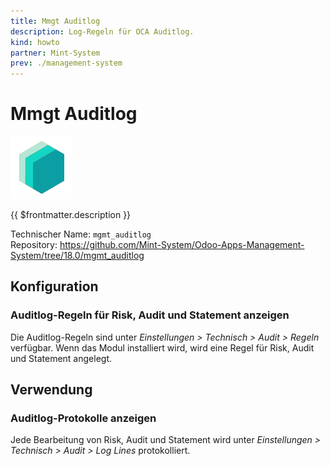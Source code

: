 ```yaml
---
title: Mmgt Auditlog
description: Log-Regeln für OCA Auditlog.
kind: howto
partner: Mint-System
prev: ./management-system
---
```


# Mmgt Auditlog

![icon_oms_box](attachments/icons_odoo_mint_system.png)

{{ $frontmatter.description }}

Technischer Name: `mgmt_auditlog`\
Repository: <https://github.com/Mint-System/Odoo-Apps-Management-System/tree/18.0/mgmt_auditlog>

## Konfiguration

### Auditlog-Regeln für Risk, Audit und Statement anzeigen

Die Auditlog-Regeln sind unter _Einstellungen > Technisch > Audit > Regeln_ verfügbar. Wenn das Modul installiert wird, wird eine Regel für Risk, Audit und Statement angelegt.

## Verwendung

### Auditlog-Protokolle anzeigen

Jede Bearbeitung von Risk, Audit und Statement wird unter _Einstellungen > Technisch > Audit > Log Lines_ protokolliert.
